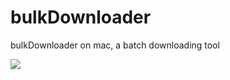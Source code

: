 bulkDownloader
==============

bulkDownloader on mac, a batch downloading tool

![](http://airbob.github.io/bulkDownloader/images/screen%20shot%202014-04-17%20at%2052506%20pm.jpg)
